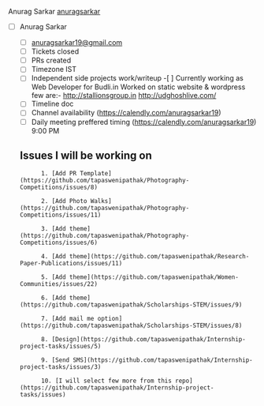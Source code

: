 Anurag Sarkar [anuragsarkar](https://github.com/anuragsarkar/Internship/new/intern)
- [ ] Anurag Sarkar

     - [ ] anuragsarkar19@gmail.com
     - [ ] Tickets closed
     - [ ] PRs created
     - [ ] Timezone
            IST
     - [ ] Independent side projects work/writeup
            -[ ] Currently working as Web Developer for Budli.in Worked on static website & wordpress few are:- 
            http://stallionsgroup.in
            http://udghoshlive.com/
     - [ ] Timeline doc
     - [ ] Channel availability 
            (https://calendly.com/anuragsarkar19)
     - [ ] Daily meeting preffered timing
            (https://calendly.com/anuragsarkar19) 9:00 PM
     
     ##  Issues I will be working on
            1. [Add PR Template](https://github.com/tapaswenipathak/Photography-Competitions/issues/8)
            
            2. [Add Photo Walks](https://github.com/tapaswenipathak/Photography-Competitions/issues/11)
            
            3. [Add theme](https://github.com/tapaswenipathak/Photography-Competitions/issues/6)
            
            4. [Add theme](https://github.com/tapaswenipathak/Research-Paper-Publications/issues/11)
            
            5. [Add theme](https://github.com/tapaswenipathak/Women-Communities/issues/22)
                      
            6. [Add theme](https://github.com/tapaswenipathak/Scholarships-STEM/issues/9)
            
            7. [Add mail me option](https://github.com/tapaswenipathak/Scholarships-STEM/issues/8)
            
            8. [Design](https://github.com/tapaswenipathak/Internship-project-tasks/issues/5)
            
            9. [Send SMS](https://github.com/tapaswenipathak/Internship-project-tasks/issues/3)
            
            10. [I will select few more from this repo](https://github.com/tapaswenipathak/Internship-project-tasks/issues)       
            
